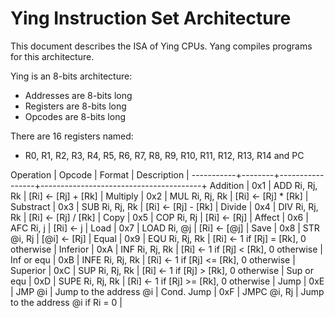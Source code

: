 Ying Instruction Set Architecture
=================================

This document describes the ISA of Ying CPUs. Yang compiles programs for this
architecture.

Ying is an 8-bits architecture:
- Addresses are 8-bits long
- Registers are 8-bits long
- Opcodes   are 8-bits long

There are 16 registers named:
- R0, R1, R2, R3, R4, R5, R6, R7, R8, R9, R10, R11, R12, R13, R14 and PC

Operation  | Opcode | Format          | Description                            |
-----------+--------+-----------------+----------------------------------------+
Addition   | 0x1    | ADD  Ri, Rj, Rk | [Ri] <- [Rj] + [Rk]                    |
Multiply   | 0x2    | MUL  Ri, Rj, Rk | [Ri] <- [Rj] * [Rk]                    |
Substract  | 0x3    | SUB  Ri, Rj, Rk | [Ri] <- [Rj] - [Rk]                    |
Divide     | 0x4    | DIV  Ri, Rj, Rk | [Ri] <- [Rj] / [Rk]                    |
Copy       | 0x5    | COP  Ri, Rj     | [Ri] <- [Rj]                           |
Affect     | 0x6    | AFC  Ri, j      | [Ri] <- j                              |
Load       | 0x7    | LOAD Ri, @j     | [Ri] <- [@j]                           |
Save       | 0x8    | STR  @i, Rj     | [@i] <- [Rj]                           |
Equal      | 0x9    | EQU  Ri, Rj, Rk | [Ri] <- 1 if [Rj] =  [Rk], 0 otherwise |
Inferior   | 0xA    | INF  Ri, Rj, Rk | [Ri] <- 1 if [Rj] <  [Rk], 0 otherwise |
Inf or equ | 0xB    | INFE Ri, Rj, Rk | [Ri] <- 1 if [Rj] <= [Rk], 0 otherwise |
Superior   | 0xC    | SUP  Ri, Rj, Rk | [Ri] <- 1 if [Rj] >  [Rk], 0 otherwise |
Sup or equ | 0xD    | SUPE Ri, Rj, Rk | [Ri] <- 1 if [Rj] >= [Rk], 0 otherwise |
Jump       | 0xE    | JMP  @i         | Jump to the address @i                 |
Cond. Jump | 0xF    | JMPC @i, Rj     | Jump to the address @i if Ri = 0       |
